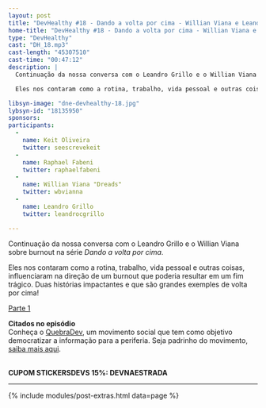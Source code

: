 ```yaml
---
layout: post
title: "DevHealthy #18 - Dando a volta por cima - Willian Viana e Leandro Grillo - Parte 2"
home-title: "DevHealthy #18 - Dando a volta por cima - Willian Viana e Leandro Grillo - Parte 2"
type: "DevHealthy"
cast: "DH_18.mp3"
cast-length: "45307510"
cast-time: "00:47:12"
description: |
  Continuação da nossa conversa com o Leandro Grillo e o Willian Viana sobre burnout na série _Dando a volta por cima_.

  Eles nos contaram como a rotina, trabalho, vida pessoal e outras coisas, influenciaram na direção de um burnout que poderia resultar em um fim trágico. Duas histórias impactantes e que são grandes exemples de volta por cima!

libsyn-image: "dne-devhealthy-18.jpg"
lybsyn-id: "18135950"
sponsors:
participants:
  -
    name: Keit Oliveira
    twitter: seescrevekeit
  -
    name: Raphael Fabeni
    twitter: raphaelfabeni
  -
    name: Willian Viana "Dreads"
    twitter: wbvianna
  -
    name: Leandro Grillo
    twitter: leandrocgrillo

---
```


Continuação da nossa conversa com o Leandro Grillo e o Willian Viana sobre burnout na série _Dando a volta por cima_.

Eles nos contaram como a rotina, trabalho, vida pessoal e outras coisas, influenciaram na direção de um burnout que poderia resultar em um fim trágico. Duas histórias impactantes e que são grandes exemples de volta por cima!

[Parte 1](https://devnaestrada.com.br/2021/02/15/dando-a-volta-por-cima-willian-viana-leandro-grillo-parte-1.html)

**Citados no episódio**<br />
Conheça o [QuebraDev](https://quebradev.com.br/), um movimento social que tem como objetivo democratizar a informação para a periferia. Seja padrinho do movimento, [saiba mais aqui](https://www.padrim.com.br/quebradev).

<br /><strong>CUPOM STICKERSDEVS 15%: DEVNAESTRADA</strong>

---

{% include modules/post-extras.html data=page %}
